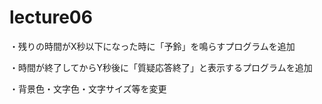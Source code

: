 lecture06
=========

・残りの時間がX秒以下になった時に「予鈴」を鳴らすプログラムを追加

・時間が終了してからY秒後に「質疑応答終了」と表示するプログラムを追加

・背景色・文字色・文字サイズ等を変更